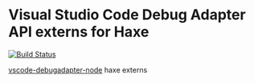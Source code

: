 # Visual Studio Code Debug Adapter API externs for Haxe
[![Build Status](https://travis-ci.org/vshaxe/vscode-debugadapter-extern.svg?branch=master)](https://travis-ci.org/vshaxe/vscode-debugadapter-extern)

[vscode-debugadapter-node](https://github.com/Microsoft/vscode-debugadapter-node) haxe externs

